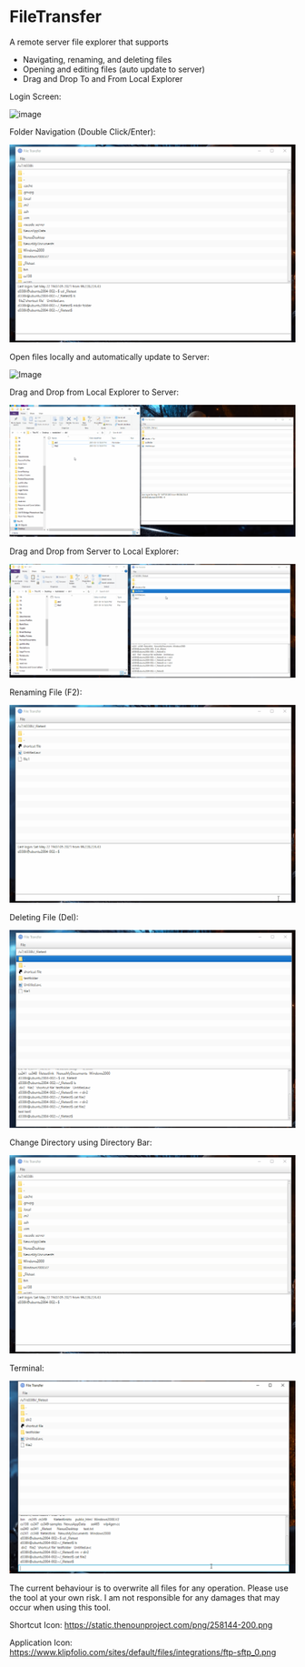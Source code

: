 # FileTransfer

A remote server file explorer that supports
- Navigating, renaming, and deleting files
- Opening and editing files (auto update to server)
- Drag and Drop To and From Local Explorer

Login Screen:

![image](https://user-images.githubusercontent.com/43430567/119242854-73777e00-bb2f-11eb-8afb-031ad8af67f9.png)

Folder Navigation (Double Click/Enter):

![Image](ReadMe_Images/Folder_Navigation.gif)

Open files locally and automatically update to Server: 

![Image](ReadMe_Images/Editing_Files.gif)

Drag and Drop from Local Explorer to Server:

![image](ReadMe_Images/Drag_and_Drop.gif)

Drag and Drop from Server to Local Explorer:

![image](ReadMe_Images/Drag_And_Drop2.gif)

Renaming File (F2):

![image](ReadMe_Images/Rename_File.gif)

Deleting File (Del):

![image](ReadMe_Images/Delete_File.gif)

Change Directory using Directory Bar:

![image](ReadMe_Images/Change_Directory_Bar.gif)

Terminal:

![image](ReadMe_Images/Terminal.gif)

The current behaviour is to overwrite all files for any operation.
Please use the tool at your own risk. I am not responsible for any damages that may occur when using this tool.

Shortcut Icon:
https://static.thenounproject.com/png/258144-200.png

Application Icon:
https://www.klipfolio.com/sites/default/files/integrations/ftp-sftp_0.png
